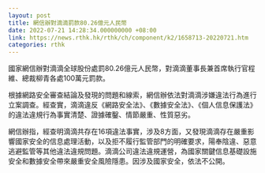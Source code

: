```yaml
---
layout: post
title: 網信辦對滴滴罰款80.26億元人民幣
date: 2022-07-21 14:28:34.000000000 +08:00
link: https://news.rthk.hk/rthk/ch/component/k2/1658713-20220721.htm
categories: rthk
---
```


國家網信辦對滴滴全球股份處罰80.26億元人民幣，對滴滴董事長兼首席執行官程維、總裁柳青各處100萬元罰款。

根據網路安全審查結論及發現的問題和線索，網信辦依法對滴滴涉嫌違法行為進行立案調查。經查實，滴滴違反《網路安全法》、《數據安全法》、《個人信息保護法》的違法違規行為事實清楚、證據確鑿、情節嚴重、性質惡劣。

網信辦指，經查明滴滴共存在16項違法事實，涉及8方面，又發現滴滴存在嚴重影響國家安全的信息處理活動，以及拒不履行監管部門的明確要求，陽奉陰違、惡意逃避監管等其他違法違規問題。滴滴公司違法違規運營，為國家關鍵信息基礎設施安全和數據安全帶來嚴重安全風險隱患。因涉及國家安全，依法不公開。
